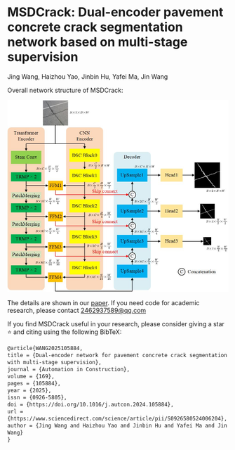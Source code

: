 # MSDCrack: Dual-encoder pavement concrete crack segmentation network based on multi-stage supervision

Jing Wang, Haizhou Yao, Jinbin Hu, Yafei Ma, Jin Wang



Overall network structure of MSDCrack:

<img width="784" alt="MSDCrack" src="https://github.com/Doitatonce/MSDCrack/blob/main/img/overview%20network.jpg">

The details are shown in our [paper](https://doi.org/10.1016/j.autcon.2024.105884). If you need code for academic research, please contact 2462937589@qq.com

If you find MSDCrack useful in your research, please consider giving a star ⭐ and citing using the following BibTeX:
```
@article{WANG2025105884,
title = {Dual-encoder network for pavement concrete crack segmentation with multi-stage supervision},
journal = {Automation in Construction},
volume = {169},
pages = {105884},
year = {2025},
issn = {0926-5805},
doi = {https://doi.org/10.1016/j.autcon.2024.105884},
url = {https://www.sciencedirect.com/science/article/pii/S0926580524006204},
author = {Jing Wang and Haizhou Yao and Jinbin Hu and Yafei Ma and Jin Wang}
}
```
